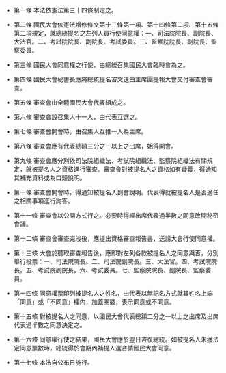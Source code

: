 * 第一條 本法依憲法第三十四條制定之。

* 第二條 國民大會依憲法增修條文第十三條第一項、第十四條第二項、第十五條第二項規定，就總統提名之左列人員行使同意權：一、司法院院長、副院長、大法官。二、考試院院長、副院長、考試委員。三、監察院院長、副院長、監察委員。

* 第三條 國民大會同意權之行使，由總統召集國民大會臨時會為之。

* 第四條 國民大會秘書長應將總統提名咨文送由主席團提報大會交付審查會審查。

* 第五條 審查會由全體國民大會代表組成之。

* 第六條 審查會設召集人十一人，由代表互選之。

* 第七條 審查會開會時，由召集人互推一人為主席。

* 第八條 審查會應有代表總額三分之一以上之出席，始得開會。

* 第九條 審查會應分別依司法院組織法、考試院組織法、監察院組織法有關規定，就被提名人之資格進行審查。審查會對被提名人之資格如有疑義，得通知其補充資料或為口頭說明。

* 第十條 審查會開會時，得通知被提名人到會說明。代表得就被提名人是否適任之相關事項進行詢答。

* 第十一條 審查會以公開方式行之。必要時得經出席代表過半數之同意改開秘密會議。

* 第十二條 審查會審查完竣後，應提出資格審查報告書，送請大會行使同意權。

* 第十三條 大會於聽取審查報告後，應即對左列各款被提名人之同意與否，分別舉行投票：一、司法院院長。二、司法院副院長。三、大法官。四、考試院院長。五、考試院副院長。六、考試委員。七、監察院院長、副院長、監察委員。

* 第十四條 同意權票印列被提名人之姓名，由代表以無記名方式就其姓名上端「同意」或「不同意」欄內，加蓋圈戳，表示同意或不同意。

* 第十五條 對被提名人之同意，以國民大會代表總額二分之一以上之出席及出席代表過半數之同意決定之。

* 第十六條 同意權行使之結果，國民大會應於翌日咨復總統。如被提名人未獲法定同意票數時，總統得於會期內補提人選咨請國民大會同意。

* 第十七條 本法自公布日施行。

